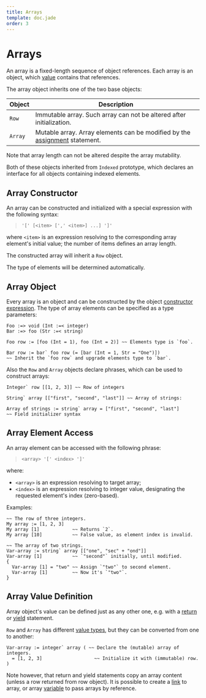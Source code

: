```yaml
---
title: Arrays
template: doc.jade
order: 3
---
```


Arrays
======
<!--
Copyright (C) 2010-2014 Ruslan Lopatin.
Permission is granted to copy, distribute and/or modify this document
under the terms of the GNU Free Documentation License, Version 1.3
or any later version published by the Free Software Foundation;
with no Invariant Sections, no Front-Cover Texts, and no Back-Cover Texts.
A copy of the license is included in the section entitled "GNU
Free Documentation License".
-->

An array is a fixed-length sequence of object references. Each array is an
object, which [value](/docs/objects/value.html) contains that references.

The array object inherits one of the two base objects:

| Object  | Description
|---------|---------------------------------------------------------------------
| `Row`   | Immutable array. Such array can not be altered after initialization.
| `Array` | Mutable array. Array elements can be modified by the [assignment](variables.html#assignment) statement.

Note that array length can not be altered despite the array mutability.

Both of these objects inherited from `Indexed` prototype, which declares an
interface for all objects containing indexed elements.


Array Constructor
-----------------

An array can be constructed and initialized with a special expression with the
following syntax:
> `'[' [<item> [',' <item>] ...] ']'`

where `<item>` is an expression resolving to the corresponding array element's
initial value; the number of items defines an array length.

The constructed array will inherit a `Row` object.

The type of elements will be determined automatically.


Array Object
------------

Every array is an object and can be constructed by the
object [constructor expression][]. The type of array
elements can be specified as a type parameters:
```o42a
Foo :=> void (Int :=< integer)
Bar :=> foo (Str :=< string)

Foo row := [foo (Int = 1), foo (Int = 2)] ~~ Elements type is `foo`.

Bar row := bar` foo row (= [bar (Int = 1, Str = "One")]) 
~~ Inherit the `foo row` and upgrade elements type to `bar`.
```

[constructor expression]: ../objects/creation.html#constructor-expression

Also the `Row` and `Array` objects declare phrases, which can be used to
 construct arrays:
```o42a
Integer` row [[1, 2, 3]] ~~ Row of integers

String` array [["first", "second", "last"]] ~~ Array of strings:

Array of strings := string` array = ["first", "second", "last"]
~~ Field initializer syntax
```


Array Element Access
--------------------

An array element can be accessed with the following phrase:
> `<array> '[' <index> ']'`

where:

* `<array>` is an expression resolving to target array;
* `<index>` is an expression resolving to integer value, designating the
  requested element's index (zero-based).

Examples:
```o42a
~~ The row of three integers.
My array := [1, 2, 3]
My array [1]            ~~ Returns `2`.
My array [10]           ~~ False value, as element index is invalid.

~~ The array of two strings.
Var-array := string` array [["one", "sec" + "ond"]]
Var-array [1]           ~~ `"second"` initially, until modified.
{
  Var-array [1] = "two" ~~ Assign `"two"` to second element.
  Var-array [1]         ~~ Now it's `"two"`.
}
```


Array Value Definition
----------------------

Array object's value can be defined just as any other one, e.g. with a
[return](/docs/objects/definition.html#return)
or [yield](/docs/objects/definition.html#yield) statement.

`Row` and `Array` has different [value types](../objects/value.html#value-type),
but they can be converted from one to another:
```o42a
Var-array := integer` array ( ~~ Declare the (mutable) array of integers.
  = [1, 2, 3]                   ~~ Initialize it with (immutable) row.
)
```

Note however, that return and yield statements copy an array content (unless
a row returned from row object). It is possible to create a [link](links.html)
to array, or array [variable](variables.html) to pass arrays by reference.
